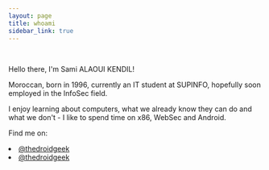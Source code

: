 ```yaml
---
layout: page
title: whoami
sidebar_link: true
---
```


<script type="text/javascript">
  window.onload = function() {
      var ageDifMs = Date.now() - (new Date('1996-08-11')).getTime();
      var ageDate = new Date(ageDifMs);
      document.getElementById("age").innerText = Math.abs(ageDate.getUTCFullYear() - 1970);
  }
</script>
<link rel="stylesheet" href="//maxcdn.bootstrapcdn.com/font-awesome/4.3.0/css/font-awesome.min.css">

<br>
<p>Hello there, I'm Sami ALAOUI KENDIL!</p>
<p>Moroccan, <span id="age">born in 1996</span>, currently an IT student at SUPINFO, hopefully soon employed in the InfoSec field.</p>
<p>I enjoy learning about computers, what we already know they can do and what we don't - I like to spend time on x86, WebSec and Android.</p>
<p>Find me on:
  <li>
    <a href="https://github.com/thedroidgeek">
      <i class="fa fa-github"></i> @thedroidgeek
    </a>
  </li>
  <li>
    <a href="https://linkedin.com/in/thedroidgeek">
      <i class="fa fa-linkedin"></i> @thedroidgeek
    </a>
  </li>
</p>
